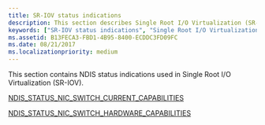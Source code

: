 ```yaml
---
title: SR-IOV status indications
description: This section describes Single Root I/O Virtualization (SR-IOV) status indications.
keywords: ["SR-IOV status indications", "Single Root I/O Virtualization status indications", "WDK SR-IOV status indications", "SR-IOV object identifiers"]
ms.assetid: B13FECA3-FBD1-4B95-8400-ECDDC3FD09FC
ms.date: 08/21/2017
ms.localizationpriority: medium
---
```


This section contains NDIS status indications used in Single Root I/O Virtualization (SR-IOV).

[NDIS_STATUS_NIC_SWITCH_CURRENT_CAPABILITIES](ndis-status-nic-switch-current-capabilities.md)

[NDIS_STATUS_NIC_SWITCH_HARDWARE_CAPABILITIES](ndis-status-nic-switch-hardware-capabilities.md)

